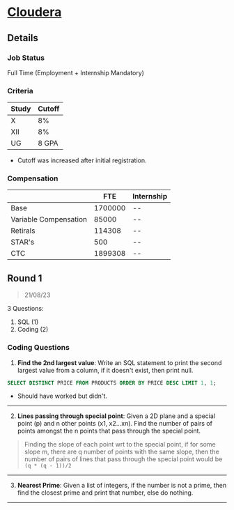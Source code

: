 # [Cloudera](https://cloudera.com/)

## Details

### Job Status

Full Time (Employment + Internship Mandatory)

### Criteria

|Study|Cutoff|
|-----|------|
|X|8%|
|XII|8%|
|UG|8 GPA|

[comment]: # (Any other details go under this. This is a comment)

- Cutoff was increased after initial registration.

### Compensation

||FTE|Internship|
|--|-----|------|
|Base|1700000|--|
|Variable Compensation|85000|--|
|Retirals|114308|--|
|STAR's|500|--|
|CTC|1899308|--|

[comment]: # (Details about the rounds go under this comment.)

## Round 1

> 21/08/23

[comment]: # (Summary of the sections and experience below this comment.)

3 Questions:
1. SQL (1)
2. Coding (2)

### Coding Questions

1. **Find the 2nd largest value**: Write an SQL statement to print the second largest value from a column, if it doesn't exist, then print null.

[comment]: # (Add any resources or links or code to this question under this comment.)

```sql
SELECT DISTINCT PRICE FROM PRODUCTS ORDER BY PRICE DESC LIMIT 1, 1;
```
- Should have worked but didn't.

---

2. **Lines passing through special point**: Given a 2D plane and a special point (p) and n other points (x1, x2...xn). Find the number of pairs of points amongst the n points that pass through the special point.

> Finding the slope of each point wrt to the special point, if for some slope m, there are q number of points with the same slope, then the number of pairs of lines that pass through the special point would be `(q * (q - 1))/2`

[comment]: # (Add any resources or links or code to this question under this comment.)

---

3. **Nearest Prime**: Given a list of integers, if the number is not a prime, then find the closest prime and print that number, else do nothing.

[comment]: # (Add any resources or links or code to this question under this comment.)

---
